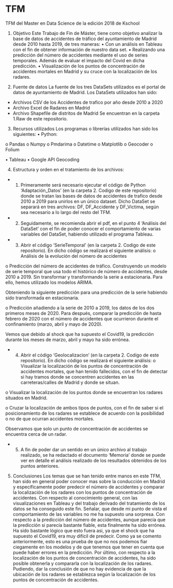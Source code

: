 # TFM
TFM del Master en Data Science de la edición 2018 de Kschool


1.	Objetivo
Este Trabajo de Fin de Máster, tiene como objetivo analizar la base de datos de accidentes de tráfico del ayuntamiento de Madrid desde 2010 hasta 2019, de tres maneras:
•	Con un análisis en Tableau con el fin de obtener información de nuestro data set.
•	Realizando una predicción del número de accidentes mediante el uso de series temporales. Además de evaluar el impacto del Covid en dicha predicción.
•	Visualización de los puntos de concentración de accidentes mortales en Madrid y su cruce con la localización de los radares.

2.	Fuente de datos
La fuente de los tres DataSets utilizados es el portal de datos de ayuntamiento de Madrid.
Los DataSets utilizados han sido:
-	Archivos CSV de los Accidentes de trafico por año desde 2010 a 2020
-	Archivo Excel de Radares en Madrid
-	Archivo Shapefile de distritos de Madrid
Se encuentran en la carpeta 1.Raw de este repositorio.

3.	Recursos utilizados
Los programas o librerías utilizados han sido los siguientes:
•	Python:

o	Pandas
o	Numpy 
o	Pmdarima 
o	Datetime 
o	Matplotlib 
o	Geocoder 
o	Folium 

•	Tableau
•	Google API Geocoding
 
4.	Estructura y orden en el tratamiento de los archivos:

-	1. Primeramente será necesario ejecutar el código de Python ‘Adaptación_Datos’ (en la carpeta 2. Codigo de este repositorio) donde se tratan las bases de datos de accidentes de trafico desde 2010 a 2019 para unirlos en un único dataset. Dicho DataSet se separará en tres archivos: DF, DF_Accidente y DF_Victima, según sea necesario a lo largo del resto del TFM.
-	2. Seguidamente,  se recomienda abrir el pdf, en el punto 4 ‘Análisis del DataSet’ con el fin de poder conocer el comportamiento de varias variables del DataSet, habiendo utilizado el programa Tableau.
-	3. Abrir el código ‘SerieTemporal’ (en la carpeta 2. Codigo de este repositorio). En dicho código se realizará el siguiente análisis:
o	Análisis de la evolución del número de accidentes

 

o	Predicción del número de accidentes de tráfico. Construyendo un modelo de serie temporal que usa todo el histórico de número de accidentes, desde 2010 a 2019. Sin transformar y transformando la serie a estacionaria. Para ello, hemos utilizado los modelos ARIMA.
 
Obteniendo la siguiente predicción para una predicción de la serie habiendo sido transformada en estacionaria.

o	Predicción añadiendo a la serie de 2010 a 2019, los datos de los dos primeros meses de 2020. Para después,  comparar la predicción de hasta febrero de 2020 con el número de accidentes que ocurrieron durante el confinamiento (marzo, abril y mayo de 2020).

 
Vemos que debido al shock que ha supuesto el Covid19, la predicción durante los meses de marzo, abril y mayo ha sido errónea.

-	4. Abrir el código ‘Geolocalizacion’ (en la carpeta 2. Codigo de este repositorio). En dicho código se realizará el siguiente análisis:
o	Visualizar la localización de los puntos de concentración de accidentes mortales, que han tenido fallecidos, con el fin de detectar si hay tramos donde se concentren accidentes en las carreteras/calles de Madrid y donde se situan.

 

o	Visualizar la localización de los puntos donde se encuentran los radares situados en Madrid.
 

o	Cruzar la localización de ambos tipos de puntos, con el fin de saber si el posicionamiento de los radares se establece de acuerdo con la posibilidad o no de que ocurran accidentes mortales.


 

Observamos que solo un punto de concentración de accidentes se encuentra cerca de un radar. 

-	5. A fin de poder dar un sentido en un único archivo al trabajo realizado, se ha redactado el documento ‘Memoria’ donde se puede ver en detalle el análisis realizado de los resultados obtenidos de los puntos anteriores.

5.	Conclusiones
Los temas que se han tenido entre manos en este TFM, han sido en general poder conocer mas sobre la conducción en Madrid y específicamente poder predecir el número de accidentes y comparar la localización de los radares con los puntos de concentración de accidentes.
Con respecto al conocimiento general, con las visualizaciones en Tableau y del trabajo derivado del tratamiento de los datos se ha conseguido este fin. Señalar, que desde mi punto de vista el comportamiento de las variables no me ha supuesto una sorpresa.
Con respecto a la predicción del número de accidentes, aunque parecía que la predicción si parecía bastante fiable, esta finalmente ha sido errónea. Ha sido bastante lógico que esto fuera asi, ya que el shock que ha supuesto el Covid19, era muy difícil de predecir. Como ya se comento anteriormente, esto es una prueba de que no nos podemos fiar ciegamente en los modelos y de que tenemos que tener en cuenta que puede haber errores en la predicción. 
Por último, con respecto a la localización de los puntos de concentración de accidentes, ha sido posible obtenerla y compararla con la localización de los radares. Pudiendo, dar la conclusión de que no hay evidencia de que la ubicación de los radares se establezca según la localización de los puntos de concentración de accidentes.

